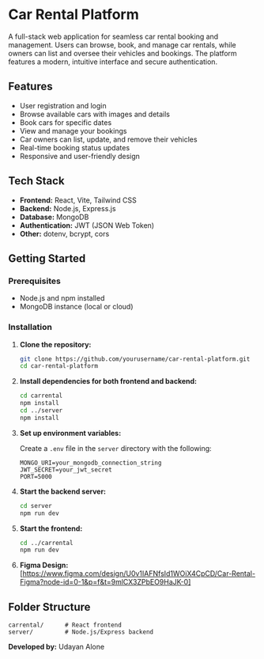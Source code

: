 # Car Rental Platform

A full-stack web application for seamless car rental booking and management. Users can browse, book, and manage car rentals, while owners can list and oversee their vehicles and bookings. The platform features a modern, intuitive interface and secure authentication.

## Features

- User registration and login
- Browse available cars with images and details
- Book cars for specific dates
- View and manage your bookings
- Car owners can list, update, and remove their vehicles
- Real-time booking status updates
- Responsive and user-friendly design

## Tech Stack

- **Frontend:** React, Vite, Tailwind CSS
- **Backend:** Node.js, Express.js
- **Database:** MongoDB
- **Authentication:** JWT (JSON Web Token)
- **Other:** dotenv, bcrypt, cors

## Getting Started

### Prerequisites

- Node.js and npm installed
- MongoDB instance (local or cloud)

### Installation

1. **Clone the repository:**
   ```bash
   git clone https://github.com/yourusername/car-rental-platform.git
   cd car-rental-platform
   ```

2. **Install dependencies for both frontend and backend:**
   ```bash
   cd carrental
   npm install
   cd ../server
   npm install
   ```

3. **Set up environment variables:**

   Create a `.env` file in the `server` directory with the following:
   ```
   MONGO_URI=your_mongodb_connection_string
   JWT_SECRET=your_jwt_secret
   PORT=5000
   ```

4. **Start the backend server:**
   ```bash
   cd server
   npm run dev
   ```

5. **Start the frontend:**
   ```bash
   cd ../carrental
   npm run dev
   ```

6. **Figma Design:**
   [https://www.figma.com/design/U0v1IAFNfsId1WOiX4CpCD/Car-Rental-Figma?node-id=0-1&p=f&t=9mlCX3ZPbEO9HaJK-0]

## Folder Structure

```
carrental/      # React frontend
server/         # Node.js/Express backend
```


**Developed by:** Udayan Alone
